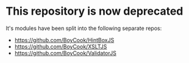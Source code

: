 # This repository is now deprecated

It's modules have been split into the following separate repos:

* https://github.com/BoyCook/HintBoxJS
* https://github.com/BoyCook/XSLTJS
* https://github.com/BoyCook/ValidatorJS
